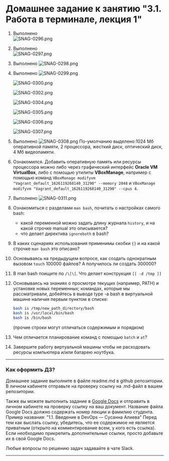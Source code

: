 # Домашнее задание к занятию "3.1. Работа в терминале, лекция 1"

1. Выполнено   
   ![SNAG-0296.png](SNAG-0296.png)
   
1. Выполнено   
   ![SNAG-0297.png](SNAG-0297.png)
   
1. Выполнено 
   ![SNAG-0298.png](SNAG-0298.png)
   
1. Выполнено 
   ![SNAG-0299.png](SNAG-0299.png)
   
   ![SNAG-0300.png](SNAG-0300.png)
   
   ![SNAG-0302.png](SNAG-0302.png)

   ![SNAG-0304.png](SNAG-0304.png)

   ![SNAG-0305.png](SNAG-0305.png)

   ![SNAG-0306.png](SNAG-0306.png)

   ![SNAG-0307.png](SNAG-0307.png)

1. Выполнено 
   ![SNAG-0308.png](SNAG-0308.png)
   По-умолчанию выделено:1024 Мб оперативной памяти, 2 процессора, жесткий диск, оптический диск, 4 Мб видеопамяти.

1. Ознакомился.
   Добавить оперативную память или ресурсы процессора можно либо через графический интерфейс **Oracle VM VirtualBox**, либо с помощью утилиты **VBoxManage**, например с помощью команд `VBoxManage modifyvm "Vagrant_default_1626119268140_31290" --memory 2048` и `VBoxManage modifyvm "Vagrant_default_1626119268140_31290" --cpus 4`.
   
1. Выполнено 
   ![SNAG-0311.png](SNAG-0311.png)

1. Ознакомиться с разделами `man bash`, почитать о настройках самого bash:
    * какой переменной можно задать длину журнала `history`, и на какой строчке manual это описывается?
    * что делает директива `ignoreboth` в bash?
1. В каких сценариях использования применимы скобки `{}` и на какой строчке `man bash` это описано?
1. Основываясь на предыдущем вопросе, как создать однократным вызовом `touch` 100000 файлов? А получилось ли создать 300000?
1. В man bash поищите по `/\[\[`. Что делает конструкция `[[ -d /tmp ]]`
1. Основываясь на знаниях о просмотре текущих (например, PATH) и установке новых переменных; командах, которые мы рассматривали, добейтесь в выводе type -a bash в виртуальной машине наличия первым пунктом в списке:

	```bash
	bash is /tmp/new_path_directory/bash
	bash is /usr/local/bin/bash
	bash is /bin/bash
	```

	(прочие строки могут отличаться содержимым и порядком)

1. Чем отличается планирование команд с помощью `batch` и `at`?

1. Завершите работу виртуальной машины чтобы не расходовать ресурсы компьютера и/или батарею ноутбука.

 
 ---

### Как оформить ДЗ?

Домашнее задание выполните в файле readme.md в github репозитории. В личном кабинете отправьте на проверку ссылку на .md-файл в вашем репозитории.

Также вы можете выполнить задание в [Google Docs](https://docs.google.com/document/u/0/?tgif=d) и отправить в личном кабинете на проверку ссылку на ваш документ.
Название файла Google Docs должно содержать номер лекции и фамилию студента. Пример названия: "1.1. Введение в DevOps — Сусанна Алиева"
Перед тем как выслать ссылку, убедитесь, что ее содержимое не является приватным (открыто на комментирование всем, у кого есть ссылка). 
Если необходимо прикрепить дополнительные ссылки, просто добавьте их в свой Google Docs.

Любые вопросы по решению задач задавайте в чате Slack.

---
